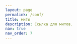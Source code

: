 ```yaml
---
layout: page
permalink: /conf/
title: миты
description: Ссылка для митов.
nav: true
nav_order: 7
---
```


<!-- pages/conf.md -->
<div class="conf">
<script src='https://8x8.vc/vpaas-magic-cookie-7a577401e6ff45bc9738555943af1a51/external_api.js' async></script>
<style>html, body, #jaas-container { height: 100%; }</style>
<script type="text/javascript">
  window.onload = () => {
    const api = new JitsiMeetExternalAPI("8x8.vc", {
      roomName: "vpaas-magic-cookie-7a577401e6ff45bc9738555943af1a51/SampleAppCollectiveJointsRateHalf",
      parentNode: document.querySelector('#jaas-container')
    });
  }
</script>
</div>
